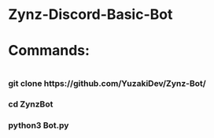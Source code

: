 # Zynz-Discord-Basic-Bot
<h1>Commands:<h1>
<h3>git clone https://github.com/YuzakiDev/Zynz-Bot/<h3>
<h3>cd ZynzBot<h3>
<h3>python3 Bot.py<h3>
